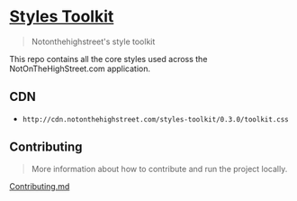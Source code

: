 # [Styles Toolkit](http://unwrapped.notonthehighstreet.com/styles-toolkit/)

 > Notonthehighstreet's style toolkit

This repo contains all the core styles used across the NotOnTheHighStreet.com application.

## CDN

 * `http://cdn.notonthehighstreet.com/styles-toolkit/0.3.0/toolkit.css`

## Contributing 

 > More information about how to contribute and run the project locally.

[Contributing.md](CONTRIBUTING.md)
